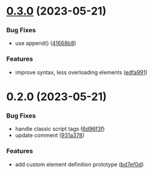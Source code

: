 # [0.3.0](https://github.com/luwes/html-module/compare/v0.2.0...v0.3.0) (2023-05-21)


### Bug Fixes

* use append() ([41668b8](https://github.com/luwes/html-module/commit/41668b8e0cb991531a330163e00274179be685bd))


### Features

* improve syntax, less overloading elements ([edfa991](https://github.com/luwes/html-module/commit/edfa99127c7f7f9400edf839349fe2525c4084f2))



# 0.2.0 (2023-05-21)


### Bug Fixes

* handle classic script tags ([6d96f3f](https://github.com/luwes/html-module/commit/6d96f3f374a5ca8b3a5a3d2c8d73403fd86cf9e5))
* update comment ([931a378](https://github.com/luwes/html-module/commit/931a378e4fb676b99a56cd4c4b7b94083bf19afe))


### Features

* add custom element definition prototype ([bd7ef0d](https://github.com/luwes/html-module/commit/bd7ef0d5210c0d06b28c695f9a8ec494d76a8d79))



